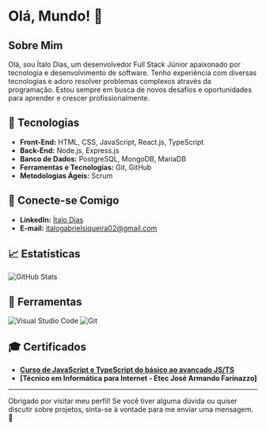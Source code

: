 # Olá, Mundo! 👋

## Sobre Mim

Olá, sou Ítalo Dias, um desenvolvedor Full Stack Júnior apaixonado por tecnologia e desenvolvimento de software. Tenho experiência com diversas tecnologias e adoro resolver problemas complexos através da programação. Estou sempre em busca de novos desafios e oportunidades para aprender e crescer profissionalmente.

## 🚀 Tecnologias

- **Front-End:** HTML, CSS, JavaScript, React.js, TypeScript
- **Back-End:** Node.js, Express.js
- **Banco de Dados:** PostgreSQL, MongoDB, MariaDB
- **Ferramentas e Tecnologias:** Git, GitHub
- **Metodologias Ágeis:** Scrum

## 💬 Conecte-se Comigo

- **LinkedIn:** [Ítalo Dias](https://www.linkedin.com/in/italodiass/)
- **E-mail:** [italogabrielsiqueira02@gmail.com](mailto:italogabrielsiqueira02@gmail.com)

## 📈 Estatísticas

![GitHub Stats](https://github-readme-stats.vercel.app/api?username=seuusuario&show_icons=true&theme=radical)

## 🔧 Ferramentas

![Visual Studio Code](https://img.shields.io/badge/Visual%20Studio%20Code-007ACC?style=flat&logo=visual-studio-code&logoColor=white)
![Git](https://img.shields.io/badge/Git-F05032?style=flat&logo=git&logoColor=white)


## 🎓 Certificados

- **[Curso de JavaScript e TypeScript do básico ao avançado JS/TS]([https://www.udemy.com/course/curso-completo-de-desenvolvimento-web-full-stack/](https://www.udemy.com/course/curso-de-javascript-moderno-do-basico-ao-avancado/learn/lecture/16582788?start=504#overview))**
- **[Técnico em Informática para Internet - Etec José Armando Farinazzo]**

---

Obrigado por visitar meu perfil! Se você tiver alguma dúvida ou quiser discutir sobre projetos, sinta-se à vontade para me enviar uma mensagem. 🚀

